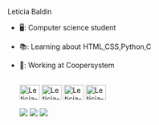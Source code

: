 
Letícia Baldin
- 🖥️: Computer science student
- 📚: Learning about HTML,CSS,Python,C
- 👔: Working at Coopersystem

  <div style="disolay: inline_block"><br>
    <img align="center" alt="Leticia-python" height="30" width="40" src="https://cdn.jsdelivr.net/gh/devicons/devicon/icons/python/python-original.svg" />
    <img align="center" alt="Leticia-html" height="30" width="40" src="https://cdn.jsdelivr.net/gh/devicons/devicon/icons/html5/html5-original.svg" />
    <img align="center" alt="Leticia-css" height="30" width="40" src="https://cdn.jsdelivr.net/gh/devicons/devicon/icons/css3/css3-original-wordmark.svg" />
    <img align="center" alt="Leticia-c" height="30" width="40" src="https://cdn.jsdelivr.net/gh/devicons/devicon/icons/c/c-original.svg" />
  <br/>
    <br/>
  <div>
    <a href=https://mail.google.com/mail/u/0/#inbox?compose=CllgCJvnJHbRWRTGjBFLSctkzTpWWnHxtCjcWKcVgmfPhvTfMPWsCqchxlwgKQlcqfCRvvBjKfg  " target="_blank"><img src= "https://img.shields.io/badge/Gmail-D14836?style=for-the-badge&logo=gmail&logoColor=white" target="_blank"></a>
    <a href="https://www.linkedin.com/in/leticia-baldin-996771210/" target= "_blank"><img src= "https://img.shields.io/badge/LinkedIn-0077B5?style=for-the-badge&logo=linkedin&logoColor=white" target="_blank"></a>
    <a href="https://www.instagram.com/lleticiabaldin/  " target="_blank"><img src="https://img.shields.io/badge/Instagram-E4405F?style=for-the-badge&logo=instagram&logoColor=white" target="_blank"></a>
